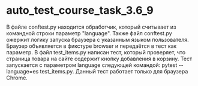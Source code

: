 # auto_test_course_task_3.6_9
В файле conftest.py находится обработчик, который считывает из командной строки параметр "language".
Также файл conftest.py ожержит логику запуска браузера с указанным языком пользователя. Браузер объявляется в фикстуре browser и передаётся в тест как параметр.
В файл test_items.py написан тест, который проверяет, что страница товара на сайте содержит кнопку добавления в корзину. 
Тест запускается с параметром language следующей командой: pytest --language=es test_items.py.
Данный тест работает только для браузера Chrome.
